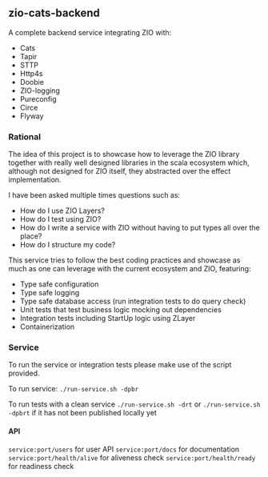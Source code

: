 ## zio-cats-backend

A complete backend service integrating ZIO with:

* Cats
* Tapir
* STTP
* Http4s
* Doobie 
* ZIO-logging
* Pureconfig
* Circe
* Flyway

### Rational
The idea of this project is to showcase how to leverage the ZIO library together with really well designed 
libraries in the scala ecosystem which, although not designed for ZIO itself,
they abstracted over the effect implementation.
 
I have been asked multiple times questions such as:

* How do I use ZIO Layers?
* How do I test using ZIO?
* How do I write a service with ZIO without having to put types all over the place?
* How do I structure my code? 
 
This service tries to follow the best coding practices and showcase as much as one can leverage with the current ecosystem and ZIO, featuring:

* Type safe configuration
* Type safe logging
* Type safe database access (run integration tests to do query check)
* Unit tests that test business logic mocking out dependencies
* Integration tests including StartUp logic using ZLayer
* Containerization

### Service

To run the service or integration tests please make use of the script provided.

To run service:
`./run-service.sh -dpbr`

To run tests with a clean service 
`./run-service.sh -drt` or `./run-service.sh -dpbrt` if it has not been published locally yet

#### API

`service:port/users` for user API
`service:port/docs` for documentation
`service:port/health/alive` for aliveness check
`service:port/health/ready` for readiness check







